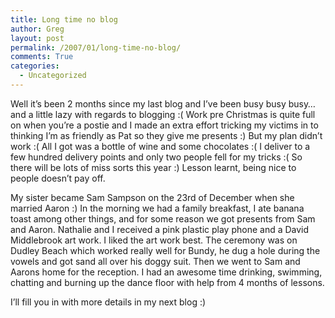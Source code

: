 ```yaml
---
title: Long time no blog
author: Greg
layout: post
permalink: /2007/01/long-time-no-blog/
comments: True
categories:
  - Uncategorized
---
```

Well it’s been 2 months since my last blog and I’ve been busy busy busy… and a little lazy with regards to blogging :( Work pre Christmas is quite full on when you’re a postie and I made an extra effort tricking my victims in to thinking I’m as friendly as Pat so they give me presents :) But my plan didn’t work :( All I got was a bottle of wine and some chocolates :( I deliver to a few hundred delivery points and only two people fell for my tricks :( So there will be lots of miss sorts this year :) Lesson learnt, being nice to people doesn’t pay off.

My sister became Sam Sampson on the 23rd of December when she married Aaron :) In the morning we had a family breakfast, I ate banana toast among other things, and for some reason we got presents from Sam and Aaron. Nathalie and I received a pink plastic play phone and a David Middlebrook art work. I liked the art work best. The ceremony was on Dudley Beach which worked really well for Bundy, he dug a hole during the vowels and got sand all over his doggy suit. Then we went to Sam and Aarons home for the reception. I had an awesome time drinking, swimming, chatting and burning up the dance floor with help from 4 months of lessons.

I’ll fill you in with more details in my next blog :)